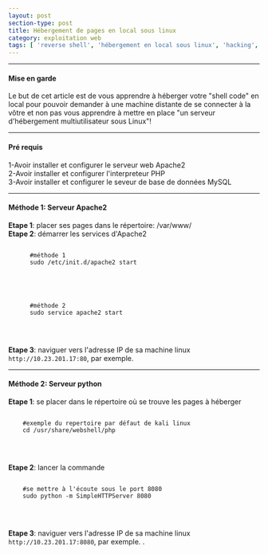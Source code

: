 ```yaml
---
layout: post
section-type: post
title: Hébergement de pages en local sous linux
category: exploitation web
tags: [ 'reverse shell', 'hébergement en local sous linux', 'hacking', 'ctf' ]
---
```


---------------------------------------------
#### Mise en garde
Le but de cet article est de vous apprendre à héberger votre "shell code" en local pour pouvoir demander à une machine distante de se connecter à la vôtre et non pas vous apprendre à mettre en place "un serveur d'hébergement multiutilisateur sous Linux"! 

---------------------------------------------

#### Pré requis 
1-Avoir installer et configurer le serveur web Apache2 <br/>
2-Avoir installer et configurer l'interpreteur PHP <br/>
3-Avoir installer et configurer le seveur de base de données MySQL

---------------------------------------------

#### Méthode 1: Serveur Apache2
**Etape 1**: placer ses pages dans le répertoire: /var/www/ <br/>
**Etape 2**: démarrer les services d'Apache2
  <pre><code data-trim class="yaml">
      #méthode 1
      sudo /etc/init.d/apache2 start 
  </code></pre> <br/>
   <pre><code data-trim class="yaml">
      #méthode 2
      sudo service apache2 start
  </code></pre> <br/>

**Etape 3**: naviguer vers l'adresse IP de sa machine linux `http://10.23.201.17:80`, par exemple.
  
---------------------------------------------

#### Méthode 2: Serveur python
**Etape 1**: se placer dans le répertoire où se trouve les pages à héberger 
<pre><code data-trim class="yaml">
    #exemple du repertoire par défaut de kali linux
    cd /usr/share/webshell/php
  </code></pre> <br/>
**Etape 2**: lancer la commande <br/>
<pre><code data-trim class="yaml"> 
    #se mettre à l'écoute sous le port 8080 
    sudo python -m SimpleHTTPServer 8080
  </code></pre> <br/>
**Etape 3**: naviguer vers l'adresse IP de sa machine linux `http://10.23.201.17:8080`, par exemple.
.

